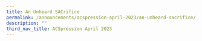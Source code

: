 ```yaml
---
title: An Unheard SACrifice
permalink: /announcements/acspression-april-2023/an-unheard-sacrifice/
description: ""
third_nav_title: ACSpression April 2023
---
```

